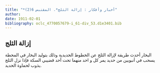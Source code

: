 ```yaml
---
title: "*أخبار وأفكار : إزالة الثلج*. المقتبس 6(2)"
author: 
date: 1911-02-01
bibliography: oclc_4770057679-i_61-div_53.d1e3401.bib
---
```




##  إزالة الثلج 


 البخار أحدث طريقة لإزالة الثلج عن الخطوط الحديدية وذلك بتوليد البخار في المحطة يسحب في أنبوبين من حديد يمر كل و  احد  منهما تحت  أحد  قضيبي السكة فإذا نزل الثلج يذوب لحماوة الحديد. 

